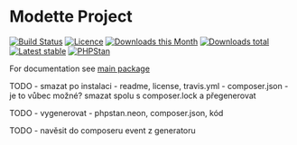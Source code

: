 # Modette Project

[![Build Status](https://img.shields.io/travis/modette/project.svg?style=flat-square)](https://travis-ci.org/modette/project)
[![Licence](https://img.shields.io/packagist/l/modette/project.svg?style=flat-square)](https://packagist.org/packages/modette/project)
[![Downloads this Month](https://img.shields.io/packagist/dm/modette/project.svg?style=flat-square)](https://packagist.org/packages/modette/project)
[![Downloads total](https://img.shields.io/packagist/dt/modette/project.svg?style=flat-square)](https://packagist.org/packages/modette/project)
[![Latest stable](https://img.shields.io/packagist/v/modette/project.svg?style=flat-square)](https://packagist.org/packages/modette/project)
[![PHPStan](https://img.shields.io/badge/PHPStan-enabled-brightgreen.svg?style=flat)](https://github.com/phpstan/phpstan)

For documentation see [main package](https://github.com/modette/modette)

TODO - smazat po instalaci
          - readme, license, travis.yml
          - composer.json - je to vůbec možné? smazat spolu s composer.lock a přegenerovat

TODO - vygenerovat - phpstan.neon, composer.json, kód

TODO - navěsit do composeru event z generatoru
